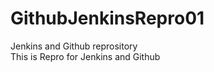 # GithubJenkinsRepro01
Jenkins and Github reprository
<Br>This is Repro for Jenkins and Github </Br>
